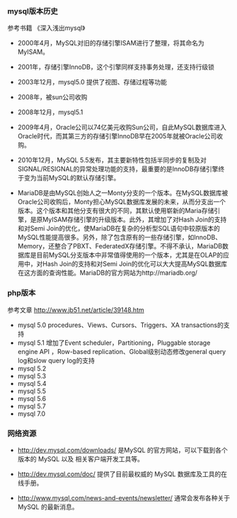 ### mysql版本历史

参考书籍 《深入浅出mysql》

* 2000年4月，MySQL对旧的存储引擎ISAM进行了整理，将其命名为MyISAM。

* 2001年，存储引擎InnoDB，这个引擎同样支持事务处理，还支持行级锁

* 2003年12月，mysql5.0 提供了视图、存储过程等功能

* 2008年，被sun公司收购

* 2008年12月，mysql5.1

* 2009年4月，Oracle公司以74亿美元收购Sun公司，自此MySQL数据库进入Oracle时代，而其第三方的存储引擎InnoDB早在2005年就被Oracle公司收购。

* 2010年12月，MySQL 5.5发布，其主要新特性包括半同步的复制及对SIGNAL/RESIGNAL的异常处理功能的支持，最重要的是InnoDB存储引擎终于变为当前MySQL的默认存储引擎。

* MariaDB是由MySQL创始人之一Monty分支的一个版本。在MySQL数据库被Oracle公司收购后，Monty担心MySQL数据库发展的未来，从而分支出一个版本。这个版本和其他分支有很大的不同，其默认使用崭新的Maria存储引擎，是原MyISAM存储引擎的升级版本。此外，其增加了对Hash Join的支持和对Semi Join的优化，使MariaDB在复杂的分析型SQL语句中较原版本的MySQL性能提高很多。另外，除了包含原有的一些存储引擎，如InnoDB、Memory，还整合了PBXT、FederatedX存储引擎。不得不承认，MariaDB数据库是目前MySQL分支版本中非常值得使用的一个版本，尤其是在OLAP的应用中，对Hash Join的支持和对Semi Join的优化可以大大提高MySQL数据库在这方面的查询性能。MariaDB的官方网站为http://mariadb.org/

### php版本
参考文章 http://www.jb51.net/article/39148.htm

- mysql 5.0  procedures、Views、Cursors、Triggers、XA transactions的支持
- mysql 5.1  增加了Event scheduler，Partitioning，Pluggable storage engine API ，Row-based replication、Global级别动态修改general query log和slow query log的支持
- mysql 5.2
- mysql 5.3
- mysql 5.4
- mysql 5.5
- mysql 5.6
- mysql 5.7
- mysql 7.0

### 网络资源

- http://dev.mysql.com/downloads/ 是MySQL 的官方网站，可以下载到各个版本的 MySQL 以及
相关客户端开发工具等。

- http://dev.mysql.com/doc/ 提供了目前最权威的 MySQL 数据库及工具的在线手册。
- http://www.mysql.com/news-and-events/newsletter/ 通常会发布各种关于 MySQL 的最新消息。

